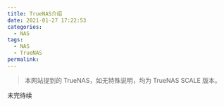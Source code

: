 ```yaml
---
title: TrueNAS介绍
date: 2021-01-27 17:22:53
categories:
  - NAS
tags:
  - NAS
  - TrueNAS
permalink:
---
```


> 本网站提到的 TrueNAS，如无特殊说明，均为 TrueNAS SCALE 版本。

未完待续

